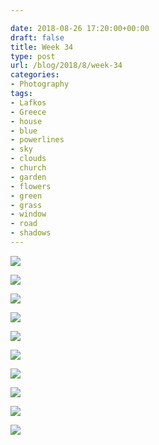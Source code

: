 ```yaml
---

date: 2018-08-26 17:20:00+00:00
draft: false
title: Week 34
type: post
url: /blog/2018/8/week-34
categories:
- Photography
tags:
- Lafkos
- Greece
- house
- blue
- powerlines
- sky
- clouds
- church
- garden
- flowers
- green
- grass
- window
- road
- shadows
---
```




  
   ![](/images/2018-08-26-20188week-34/IMG_0277.jpg)

  

  
   ![](/images/2018-08-26-20188week-34/IMG_0273.jpg)

  

  
   ![](/images/2018-08-26-20188week-34/IMG_0259.jpg)

  

  
   ![](/images/2018-08-26-20188week-34/IMG_0274.jpg)

  

  
   ![](/images/2018-08-26-20188week-34/IMG_0272+2.jpg)

  

  
   ![](/images/2018-08-26-20188week-34/IMG_0256.jpg)

  

  
   ![](/images/2018-08-26-20188week-34/IMG_0276.jpg)

  

  
   ![](/images/2018-08-26-20188week-34/IMG_0268.jpg)

  

  
   ![](/images/2018-08-26-20188week-34/IMG_0243.jpg)

  

  
   ![](/images/2018-08-26-20188week-34/IMG_0284.jpg)

  


